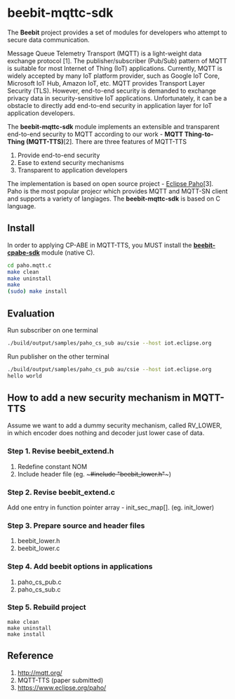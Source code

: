 # beebit-mqttc-sdk
The **Beebit** project provides a set of modules for developers who attempt to secure data communication.

Message Queue Telemetry Transport (MQTT) is a light-weight data exchange protocol [1]. The publisher/subscriber (Pub/Sub) pattern of MQTT is suitable for most Internet of Thing (IoT) applications. Currently, MQTT is widely accepted by many IoT platform provider, such as Google IoT Core, Microsoft IoT Hub, Amazon IoT, etc. MQTT provides Transport Layer Security (TLS). However, end-to-end security is demanded to exchange privacy data in security-sensitive IoT applications. Unfortunately, it can be a obstacle to directly add end-to-end security in application layer for IoT application developers.

The **beebit-mqttc-sdk** module implements an extensible and transparent end-to-end security to MQTT according to our work - **MQTT Thing-to-Thing (MQTT-TTS)**[2]. There are three features of MQTT-TTS

1. Provide end-to-end security
2. Ease to extend security mechanisms
3. Transparent to application developers  

The implementation is based on open source project - [Eclipse Paho](https://www.eclipse.org/paho/)[3]. Paho is the most popular projecr which provides MQTT and MQTT-SN client and supports a variety of langiages. The **beebit-mqttc-sdk** is based on C language.

## Install
In order to applying CP-ABE in MQTT-TTS, you MUST install the [**beebit-cpabe-sdk**](https://github.com/beebit-sec/beebit-cpabe-sdk) module (native C). 
~~~bash
cd paho.mqtt.c
make clean
make uninstall
make
(sudo) make install
~~~

## Evaluation
Run subscriber on one terminal 
~~~bash
./build/output/samples/paho_cs_sub au/csie --host iot.eclipse.org
~~~

Run publisher on the other terminal
~~~bash
./build/output/samples/paho_cs_pub au/csie --host iot.eclipse.org
hello world
~~~

## How to add a new security mechanism in MQTT-TTS
Assume we want to add a dummy security mechanism, called RV_LOWER, in which encoder does nothing and decoder just lower case of data.
### Step 1. Revise beebit_extend.h
1. Redefine constant NOM
2. Include header file (eg. ~~~#include "beebit_lower.h"~~~)

### Step 2. Revise beebit_extend.c
Add one entry in function pointer array - init_sec_map[]. (eg. init_lower)

### Step 3. Prepare source and header files
1. beebit_lower.h
2. beebit_lower.c 

### Step 4. Add beebit options in applications
1. paho_cs_pub.c
2. paho_cs_sub.c

### Step 5. Rebuild project
~~~base
make clean
make uninstall
make install
~~~

## Reference
1. http://mqtt.org/
2. MQTT-TTS (paper submitted)
3. https://www.eclipse.org/paho/
